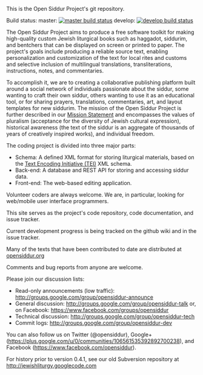 This is the Open Siddur Project's git repository.

Build status:
master: [![master build status](https://travis-ci.org/opensiddur/opensiddur.svg?branch=master)](https://travis-ci.org/opensiddur/opensiddur)
develop: [![develop build status](https://travis-ci.org/opensiddur/opensiddur.svg?branch=develop)](https://travis-ci.org/opensiddur/opensiddur)

The Open Siddur Project aims to produce a free software toolkit 
for making high-quality custom Jewish liturgical books such as 
haggadot, siddurim, and bentchers that can be displayed on screen 
or printed to paper. The project's goals include producing a 
reliable source text, enabling personalization and customization 
of the text for local rites and customs 
and selective inclusion of multilingual translations, transliterations, 
instructions, notes, and commentaries.

To accomplish it, we are to creating a collaborative publishing platform 
built around a social network of individuals passionate about the siddur, 
some wanting to craft their own siddur, 
others wanting to use it as an educational tool, 
or for sharing prayers, translations, commentaries, art, and layout templates 
for new siddurim. The mission of the Open Siddur Project is further 
described in our [Mission Statement](http://opensiddur.org/development/mission/) 
and encompasses the values of pluralism (acceptance for the diversity of 
Jewish cultural expression), 
historical awareness (the text of the siddur is an aggregate of 
thousands of years of creatively inspired works), 
and individual freedom.

The coding project is divided into three major parts:
* Schema: A defined XML format for storing liturgical materials, based on the 
[Text Encoding Initiative (TEI)](http://www.tei-c.org) XML schema.
* Back-end: A database and REST API for storing and accessing siddur data.
* Front-end: The web-based editing application.

Volunteer coders are always welcome. We are, in particular, 
looking for web/mobile user interface programmers.

This site serves as the project's code repository, 
code documentation, and issue tracker.

Current development progress is being tracked on the github wiki 
and in the issue tracker. 

Many of the texts that have been contributed to date are 
distributed at [opensiddur.org](http://opensiddur.org)

Comments and bug reports from anyone are welcome. 

Please join our discussion lists:
* Read-only announcements (low traffic): http://groups.google.com/group/opensiddur-announce
* General discussion: http://groups.google.com/group/opensiddur-talk or, on Facebook: https://www.facebook.com/groups/opensiddur
* Technical discussion: http://groups.google.com/group/opensiddur-tech
* Commit logs: http://groups.google.com/group/opensiddur-dev

You can also follow us on Twitter (@opensiddur), Google+ (https://plus.google.com/u/0/communities/106561535392892700238), and Facebook (https://www.facebook.com/opensiddur).

For history prior to version 0.4.1, see our old Subversion repository at http://jewishliturgy.googlecode.com
